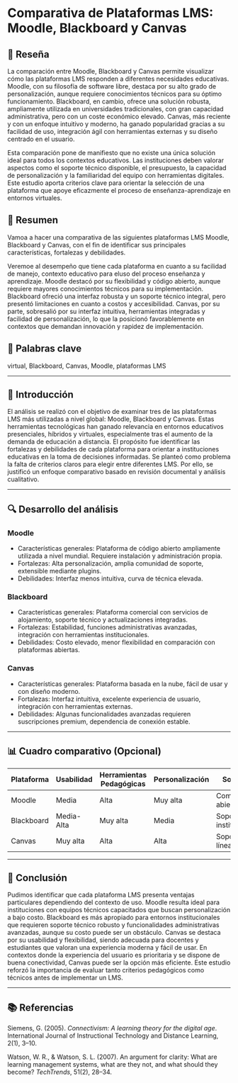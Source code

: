 # Comparativa de Plataformas LMS: Moodle, Blackboard y Canvas
## 📝 Reseña
La comparación entre Moodle, Blackboard y Canvas permite visualizar cómo las plataformas LMS responden a diferentes necesidades educativas. Moodle, con su filosofía de software libre, destaca por su alto grado de personalización, aunque requiere conocimientos técnicos para su óptimo funcionamiento. Blackboard, en cambio, ofrece una solución robusta, ampliamente utilizada en universidades tradicionales, con gran capacidad administrativa, pero con un coste económico elevado. Canvas, más reciente y con un enfoque intuitivo y moderno, ha ganado popularidad gracias a su facilidad de uso, integración ágil con herramientas externas y su diseño centrado en el usuario.

Esta comparación pone de manifiesto que no existe una única solución ideal para todos los contextos educativos. Las instituciones deben valorar aspectos como el soporte técnico disponible, el presupuesto, la capacidad de personalización y la familiaridad del equipo con herramientas digitales. Este estudio aporta criterios clave para orientar la selección de una plataforma que apoye eficazmente el proceso de enseñanza-aprendizaje en entornos virtuales.


## 📝 Resumen
Vamoa a hacer una comparativa de las siguientes plataformas LMS Moodle, Blackboard y Canvas, con el fin de identificar sus principales características, fortalezas y debilidades. 

Veremoe al desempeño que tiene cada plataforma en cuanto a su facilidad de manejo, contexto educativo para eluso del proceso enseñanza y aprendizaje. Moodle destacó por su flexibilidad y código abierto, aunque requiere mayores conocimientos técnicos para su implementación. Blackboard ofreció una interfaz robusta y un soporte técnico integral, pero presentó limitaciones en cuanto a costos y accesibilidad. Canvas, por su parte, sobresalió por su interfaz intuitiva, herramientas integradas y facilidad de personalización, lo que la posicionó favorablemente en contextos que demandan innovación y rapidez de implementación.


## 🔑 Palabras clave
 virtual, Blackboard, Canvas, Moodle, plataformas LMS

---

## 🎯 Introducción
El análisis se realizó con el objetivo de examinar tres de las plataformas LMS más utilizadas a nivel global: Moodle, Blackboard y Canvas. Estas herramientas tecnológicas han ganado relevancia en entornos educativos presenciales, híbridos y virtuales, especialmente tras el aumento de la demanda de educación a distancia. El propósito fue identificar las fortalezas y debilidades de cada plataforma para orientar a instituciones educativas en la toma de decisiones informadas. Se planteó como problema la falta de criterios claros para elegir entre diferentes LMS. Por ello, se justificó un enfoque comparativo basado en revisión documental y análisis cualitativo.

---

## 🔍 Desarrollo del análisis

### Moodle
- Características generales: Plataforma de código abierto ampliamente utilizada a nivel mundial. Requiere instalación y administración propia.
- Fortalezas: Alta personalización, amplia comunidad de soporte, extensible mediante plugins.
- Debilidades: Interfaz menos intuitiva, curva de  técnica elevada.

### Blackboard
- Características generales: Plataforma comercial con servicios de alojamiento, soporte técnico y actualizaciones integradas.
- Fortalezas: Estabilidad, funciones administrativas avanzadas, integración con herramientas institucionales.
- Debilidades: Costo elevado, menor flexibilidad en comparación con plataformas abiertas.

### Canvas
- Características generales: Plataforma basada en la nube, fácil de usar y con diseño moderno.
- Fortalezas: Interfaz intuitiva, excelente experiencia de usuario, integración con herramientas externas.
- Debilidades: Algunas funcionalidades avanzadas requieren suscripciones premium, dependencia de conexión estable.

---

## 📊 Cuadro comparativo (Opcional)

| Plataforma | Usabilidad       | Herramientas Pedagógicas       | Personalización       | Soporte                |
|------------|------------------|-------------------------------|------------------------|------------------------|
| Moodle     | Media            | Alta                          | Muy alta               | Comunidad abierta      |
| Blackboard | Media-Alta       | Muy alta                      | Media                  | Soporte institucional  |
| Canvas     | Muy alta         | Alta                          | Alta                   | Soporte en línea rápido|

---

## 🧠 Conclusión
Pudimos identificar que cada plataforma LMS presenta ventajas particulares dependiendo del contexto de uso. Moodle resulta ideal para instituciones con equipos técnicos capacitados que buscan personalización a bajo costo. Blackboard es más apropiado para entornos institucionales que requieren soporte técnico robusto y funcionalidades administrativas avanzadas, aunque su costo puede ser un obstáculo. Canvas se destaca por su usabilidad y flexibilidad, siendo adecuada para docentes y estudiantes que valoran una experiencia moderna y fácil de usar. En contextos donde la experiencia del usuario es prioritaria y se dispone de buena conectividad, Canvas puede ser la opción más eficiente. Este estudio reforzó la importancia de evaluar tanto criterios pedagógicos como técnicos antes de implementar un LMS.

---

## 📚 Referencias
Siemens, G. (2005). *Connectivism: A learning theory for the digital age*. International Journal of Instructional Technology and Distance Learning, 2(1), 3–10.

Watson, W. R., & Watson, S. L. (2007). An argument for clarity: What are learning management systems, what are they not, and what should they become? *TechTrends*, 51(2), 28–34.
